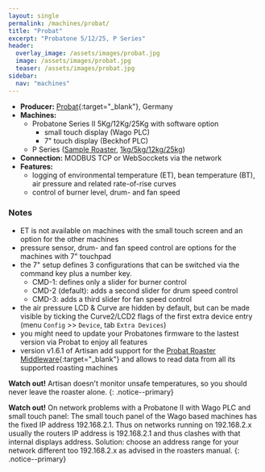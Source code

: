 ```yaml
---
layout: single
permalink: /machines/probat/
title: "Probat"
excerpt: "Probatone 5/12/25, P Series"
header:
  overlay_image: /assets/images/probat.jpg
  image: /assets/images/probat.jpg
  teaser: /assets/images/probat.jpg
sidebar:
  nav: "machines"
---
```

<!--
<img class="tab-image" src="{{ site.baseurl }}/assets/images/partner-badge.png" width="150px">
-->

* __Producer:__ [Probat](http://www.probat-shoproaster.com/en/home/){:target="_blank"}, Germany
* __Machines:__ 
  - Probatone Series II 5Kg/12Kg/25Kg with software option
     - small touch display (Wago PLC)
     - 7" touch display (Beckhof PLC)
  - P Series ([Sample Roaster](https://www.probat.com/en/products/shoproaster/produkte/roasters/sample-roaster/), [1kg/5kg/12kg/25kg](https://www.probat.com/en/products/shoproaster/produkte/roasters/p-series-probatino/)) 
* __Connection:__ MODBUS TCP or WebSocckets via the network
* __Features:__ 
  - logging of environmental temperature (ET), bean temperature (BT), air pressure and related rate-of-rise curves
  - control of burner level, drum- and fan speed

  

### Notes

- ET is not available on machines with the small touch screen and an option for the other machines
- pressure sensor, drum- and fan speed control are options for the machines with 7" touchpad
- the 7" setup defines 3 configurations that can be switched via the command key plus a number key.
  * CMD-1: defines only a slider for burner control
  * CMD-2 (default): adds a second slider for drum speed control
  * CMD-3: adds a third slider for fan speed control
- the air pressure LCD & Curve are hidden by default, but can be made visible by ticking the Curve2/LCD2 flags of the first extra device entry (menu `Config` >> `Device`, tab `Extra Devices`)
- you might need to update your Probatones firmware to the lastest version via Probat to enjoy all features
- version v1.6.1 of Artisan add support for the [Probat Roaster Middleware](https://www.probat.com/en/products/shoproaster/produkte/roasters/probatone-series/){:target="_blank"} and allows to read data from all its supported roasting machines


**Watch out!** Artisan doesn't monitor unsafe temperatures, so you should never leave the roaster alone.
{: .notice--primary}

**Watch out!** On network problems with a Probatone II with Wago PLC and small touch panel: The small touch panel of the Wago based machines has the fixed IP address 192.168.2.1. Thus on networks running on 192.168.2.x usually the routers IP address is 192.168.2.1 and thus clashes with that internal displays address. Solution: choose an address range for your network different too 192.168.2.x as advised in the roasters manual.
{: .notice--primary}